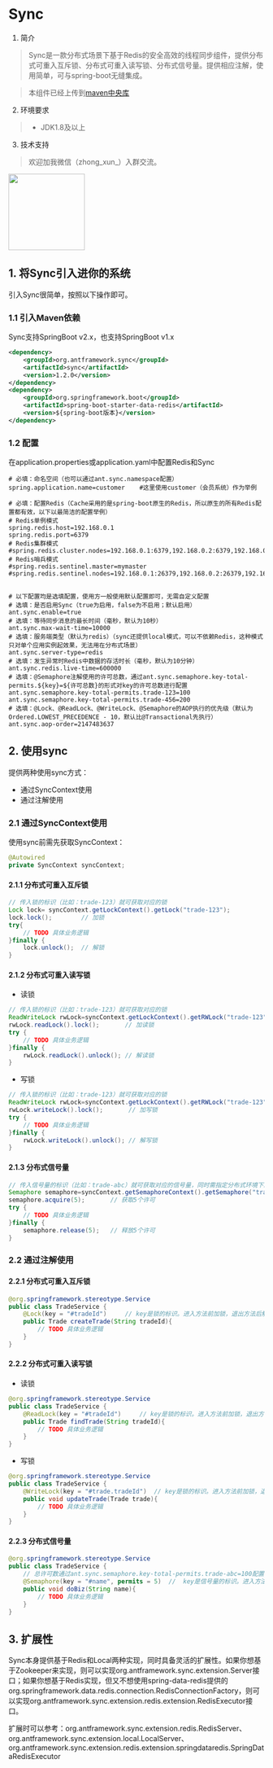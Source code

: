# Sync

1. 简介
> Sync是一款分布式场景下基于Redis的安全高效的线程同步组件，提供分布式可重入互斥锁、分布式可重入读写锁、分布式信号量。提供相应注解，使用简单，可与spring-boot无缝集成。

> 本组件已经上传到[maven中央库](https://search.maven.org/search?q=org.antframework.sync)

2. 环境要求
> * JDK1.8及以上

3. 技术支持

> 欢迎加我微信（zhong_xun_）入群交流。<br/>
<img src="https://note.youdao.com/yws/api/personal/file/WEB6b849e698db2a635b43eba5bc949ce1c?method=download&shareKey=27623320b5ca82cbf768b61130c81de0" width=150 />

## 1. 将Sync引入进你的系统
引入Sync很简单，按照以下操作即可。

### 1.1 引入Maven依赖
Sync支持SpringBoot v2.x，也支持SpringBoot v1.x
```xml
<dependency>
    <groupId>org.antframework.sync</groupId>
    <artifactId>sync</artifactId>
    <version>1.2.0</version>
</dependency>
<dependency>
    <groupId>org.springframework.boot</groupId>
    <artifactId>spring-boot-starter-data-redis</artifactId>
    <version>${spring-boot版本}</version>
</dependency>
```

### 1.2 配置
在application.properties或application.yaml中配置Redis和Sync
```properties
# 必填：命名空间（也可以通过ant.sync.namespace配置）
spring.application.name=customer    #这里使用customer（会员系统）作为举例

# 必填：配置Redis（Cache采用的是spring-boot原生的Redis，所以原生的所有Redis配置都有效，以下以最简洁的配置举例）
# Redis单例模式
spring.redis.host=192.168.0.1
spring.redis.port=6379
# Redis集群模式
#spring.redis.cluster.nodes=192.168.0.1:6379,192.168.0.2:6379,192.168.0.3:6379
# Redis哨兵模式
#spring.redis.sentinel.master=mymaster
#spring.redis.sentinel.nodes=192.168.0.1:26379,192.168.0.2:26379,192.168.0.3:26379


# 以下配置均是选填配置，使用方一般使用默认配置即可，无需自定义配置
# 选填：是否启用Sync（true为启用，false为不启用；默认启用）
ant.sync.enable=true
# 选填：等待同步消息的最长时间（毫秒，默认为10秒）
ant.sync.max-wait-time=10000
# 选填：服务端类型（默认为redis）（sync还提供local模式，可以不依赖Redis，这种模式只对单个应用实例起效果，无法用在分布式场景）
ant.sync.server-type=redis
# 选填：发生异常时Redis中数据的存活时长（毫秒，默认为10分钟）
ant.sync.redis.live-time=600000
# 选填：@Semaphore注解使用的许可总数，通过ant.sync.semaphore.key-total-permits.${key}=${许可总数}的形式对key的许可总数进行配置
ant.sync.semaphore.key-total-permits.trade-123=100
ant.sync.semaphore.key-total-permits.trade-456=200
# 选填：@Lock、@ReadLock、@WriteLock、@Semaphore的AOP执行的优先级（默认为Ordered.LOWEST_PRECEDENCE - 10，默认比@Transactional先执行）
ant.sync.aop-order=2147483637
```

## 2. 使用sync
提供两种使用sync方式：
- 通过SyncContext使用
- 通过注解使用

### 2.1 通过SyncContext使用
使用sync前需先获取SyncContext：
```java
@Autowired
private SyncContext syncContext;
```

#### 2.1.1 分布式可重入互斥锁
```java
// 传入锁的标识（比如：trade-123）就可获取对应的锁
Lock lock= syncContext.getLockContext().getLock("trade-123");
lock.lock();        // 加锁
try{
    // TODO 具体业务逻辑
}finally {
    lock.unlock();  // 解锁
}
```

#### 2.1.2 分布式可重入读写锁
- 读锁
```java
// 传入锁的标识（比如：trade-123）就可获取对应的锁
ReadWriteLock rwLock=syncContext.getLockContext().getRWLock("trade-123");
rwLock.readLock().lock();       // 加读锁
try {
    // TODO 具体业务逻辑
}finally {
    rwLock.readLock().unlock(); // 解读锁
}
```
- 写锁
```java
// 传入锁的标识（比如：trade-123）就可获取对应的锁
ReadWriteLock rwLock=syncContext.getLockContext().getRWLock("trade-123");
rwLock.writeLock().lock();       // 加写锁
try {
    // TODO 具体业务逻辑
}finally {
    rwLock.writeLock().unlock(); // 解写锁
}
```

#### 2.1.3 分布式信号量
```java
// 传入信号量的标识（比如：trade-abc）就可获取对应的信号量，同时需指定分布式环境下总的可用许可数（比如：100）
Semaphore semaphore=syncContext.getSemaphoreContext().getSemaphore("trade-123", 100);
semaphore.acquire(5);       // 获取5个许可
try {
    // TODO 具体业务逻辑
}finally {
    semaphore.release(5);   // 释放5个许可
}
```

### 2.2 通过注解使用

#### 2.2.1 分布式可重入互斥锁
```java
@org.springframework.stereotype.Service
public class TradeService {
    @Lock(key = "#tradeId")     // key是锁的标识。进入方法前加锁，退出方法后解锁
    public Trade createTrade(String tradeId){
        // TODO 具体业务逻辑
    }
}
```

#### 2.2.2 分布式可重入读写锁
- 读锁
```java
@org.springframework.stereotype.Service
public class TradeService {
    @ReadLock(key = "#tradeId")     // key是锁的标识。进入方法前加锁，退出方法后解锁
    public Trade findTrade(String tradeId){
        // TODO 具体业务逻辑
    }
}
```
- 写锁
```java
@org.springframework.stereotype.Service
public class TradeService {
    @WriteLock(key = "#trade.tradeId")  // key是锁的标识。进入方法前加锁，退出方法后解锁
    public void updateTrade(Trade trade){
        // TODO 具体业务逻辑
    }
}
```

#### 2.2.3 分布式信号量
```java
@org.springframework.stereotype.Service
public class TradeService {
    // 总许可数通过ant.sync.semaphore.key-total-permits.trade-abc=100配置（这里指定分布式环境下trade-abc的总许可数为100）
    @Semaphore(key = "#name", permits = 5)  //  key是信号量的标识。进入方法前获取5个许可，退出方法后释放5个许可
    public void doBiz(String name){
        // TODO 具体业务逻辑
    }
}
```

## 3. 扩展性
Sync本身提供基于Redis和Local两种实现，同时具备灵活的扩展性。如果你想基于Zookeeper来实现，则可以实现org.antframework.sync.extension.Server接口；如果你想基于Redis实现，但又不想使用spring-data-redis提供的org.springframework.data.redis.connection.RedisConnectionFactory，则可以实现org.antframework.sync.extension.redis.extension.RedisExecutor接口。

扩展时可以参考：org.antframework.sync.extension.redis.RedisServer、org.antframework.sync.extension.local.LocalServer、org.antframework.sync.extension.redis.extension.springdataredis.SpringDataRedisExecutor
